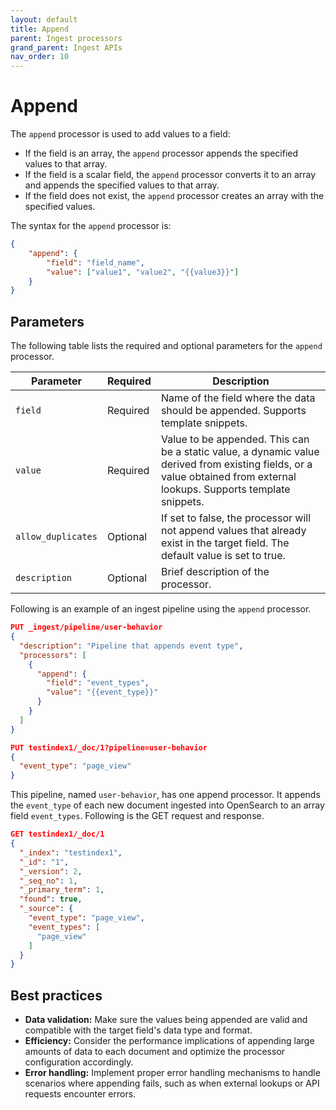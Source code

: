```yaml
---
layout: default
title: Append
parent: Ingest processors 
grand_parent: Ingest APIs
nav_order: 10
---
```


# Append

The `append` processor is used to add values to a field:
- If the field is an array, the `append` processor appends the specified values to that array.
- If the field is a scalar field, the `append` processor converts it to an array and appends the specified values to that array.
- If the field does not exist, the `append` processor creates an array with the specified values.

The syntax for the `append` processor is: 

```json
{
    "append": {
        "field": "field_name",
        "value": ["value1", "value2", "{{value3}}"]
    }
}
```

## Parameters

The following table lists the required and optional parameters for the `append` processor.

**Parameter** | **Required** | **Description** |
|-----------|-----------|-----------|
`field`  | Required  | Name of the field where the data should be appended. Supports template snippets.|
`value`  | Required  | Value to be appended. This can be a static value, a dynamic value derived from existing fields, or a value obtained from external lookups. Supports template snippets. |
`allow_duplicates`  | Optional  | If set to false, the processor will not append values that already exist in the target field. The default value is set to true.  |
`description`  | Optional  | Brief description of the processor.  |  

Following is an example of an ingest pipeline using the `append` processor.

```json
PUT _ingest/pipeline/user-behavior
{
  "description": "Pipeline that appends event type",
  "processors": [
    {
      "append": {
        "field": "event_types",
        "value": "{{event_type}}"
      }
    }
  ]
}

PUT testindex1/_doc/1?pipeline=user-behavior
{
  "event_type": "page_view"
}
```

This pipeline, named `user-behavior`, has one append processor. It appends the `event_type` of each new document ingested into OpenSearch to an array field `event_types`. Following is the GET request and response.

```json
GET testindex1/_doc/1
{
  "_index": "testindex1",
  "_id": "1",
  "_version": 2,
  "_seq_no": 1,
  "_primary_term": 1,
  "found": true,
  "_source": {
    "event_type": "page_view",
    "event_types": [
      "page_view"
    ]
  }
}
```

## Best practices

- **Data validation:** Make sure the values being appended are valid and compatible with the target field's data type and format.
- **Efficiency:** Consider the performance implications of appending large amounts of data to each document and optimize the processor configuration accordingly.
- **Error handling:** Implement proper error handling mechanisms to handle scenarios where appending fails, such as when external lookups or API requests encounter errors.
